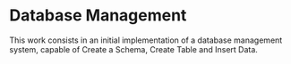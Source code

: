 # Database Management

This work consists in an initial implementation of a database management system,  capable of Create a Schema, Create Table and Insert Data. 

